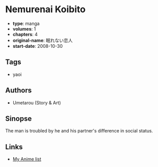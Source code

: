 # Nemurenai Koibito

-   **type**: manga
-   **volumes**: 1
-   **chapters**: 4
-   **original-name**: 眠れない恋人
-   **start-date**: 2008-10-30

## Tags

-   yaoi

## Authors

-   Umetarou (Story & Art)

## Sinopse

The man is troubled by he and his partner's difference in social status.

## Links

-   [My Anime list](https://myanimelist.net/manga/35693/Nemurenai_Koibito)
